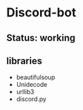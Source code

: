 # Discord-bot

## Status: working

## libraries

* beautifulsoup
* Unidecode
* urllib3
* discord.py
